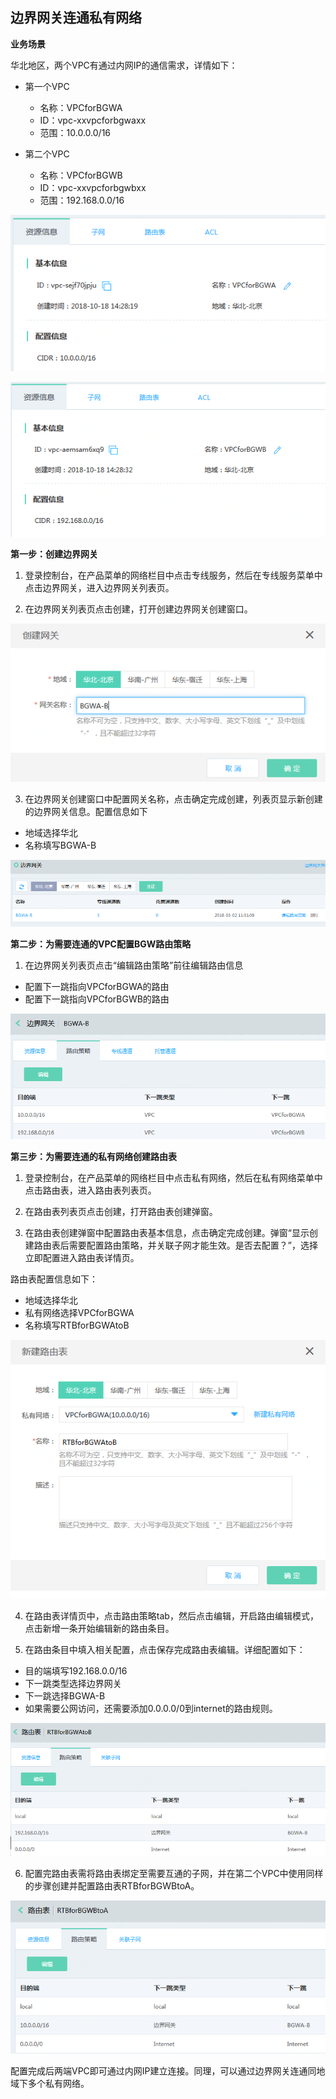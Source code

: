##  **边界网关连通私有网络**

**业务场景**

华北地区，两个VPC有通过内网IP的通信需求，详情如下：

- 第一个VPC

  - 名称：VPCforBGWA
  - ID：vpc-xxvpcforbgwaxx
  - 范围：10.0.0.0/16

- 第二个VPC

  - 名称：VPCforBGWB
  - ID：vpc-xxvpcforbgwbxx
  - 范围：192.168.0.0/16

![](/image/Networking/Virtual-Private-Cloud/Getting-Started/Border-Gateway-Connects-VPC/Step1-1.png)

![](/image/Networking/Virtual-Private-Cloud/Getting-Started/Border-Gateway-Connects-VPC/Step1-2.png)

**第一步：创建边界网关**

1) 登录控制台，在产品菜单的网络栏目中点击专线服务，然后在专线服务菜单中点击边界网关，进入边界网关列表页。

2) 在边界网关列表页点击创建，打开创建边界网关创建窗口。

![](/image/Networking/Virtual-Private-Cloud/Getting-Started/Border-Gateway-Connects-VPC/Step2-1.png)

3) 在边界网关创建窗口中配置网关名称，点击确定完成创建，列表页显示新创建的边界网关信息。配置信息如下

- 地域选择华北
- 名称填写BGWA-B

![](/image/Networking/Virtual-Private-Cloud/Getting-Started/Border-Gateway-Connects-VPC/Step2-2.png)

**第二步：为需要连通的VPC配置BGW路由策略**

1) 在边界网关列表页点击“编辑路由策略”前往编辑路由信息

- 配置下一跳指向VPCforBGWA的路由
- 配置下一跳指向VPCforBGWB的路由

![](/image/Networking/Virtual-Private-Cloud/Getting-Started/Border-Gateway-Connects-VPC/Step3-1.png)

**第三步：为需要连通的私有网络创建路由表**

1) 登录控制台，在产品菜单的网络栏目中点击私有网络，然后在私有网络菜单中点击路由表，进入路由表列表页。

2) 在路由表列表页点击创建，打开路由表创建弹窗。

3) 在路由表创建弹窗中配置路由表基本信息，点击确定完成创建。弹窗“显示创建路由表后需要配置路由策略，并关联子网才能生效。是否去配置？”，选择立即配置进入路由表详情页。

路由表配置信息如下：

- 地域选择华北
- 私有网络选择VPCforBGWA
- 名称填写RTBforBGWAtoB

![](/image/Networking/Virtual-Private-Cloud/Getting-Started/Border-Gateway-Connects-VPC/Step4-1.png) 

4) 在路由表详情页中，点击路由策略tab，然后点击编辑，开启路由编辑模式，点击新增一条开始编辑新的路由条目。

5) 在路由条目中填入相关配置，点击保存完成路由表编辑。详细配置如下：

- 目的端填写192.168.0.0/16
- 下一跳类型选择边界网关
- 下一跳选择BGWA-B
- 如果需要公网访问，还需要添加0.0.0.0/0到internet的路由规则。

![](/image/Networking/Virtual-Private-Cloud/Getting-Started/Border-Gateway-Connects-VPC/Step4-2.png)

6) 配置完路由表需将路由表绑定至需要互通的子网，并在第二个VPC中使用同样的步骤创建并配置路由表RTBforBGWBtoA。

![](/image/Networking/Virtual-Private-Cloud/Getting-Started/Border-Gateway-Connects-VPC/Step4-3.png) 

配置完成后两端VPC即可通过内网IP建立连接。同理，可以通过边界网关连通同地域下多个私有网络。
